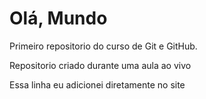 # Olá, Mundo
Primeiro repositorio do curso de Git e GitHub.

Repositorio criado durante uma aula ao vivo

Essa linha eu adicionei diretamente no site
